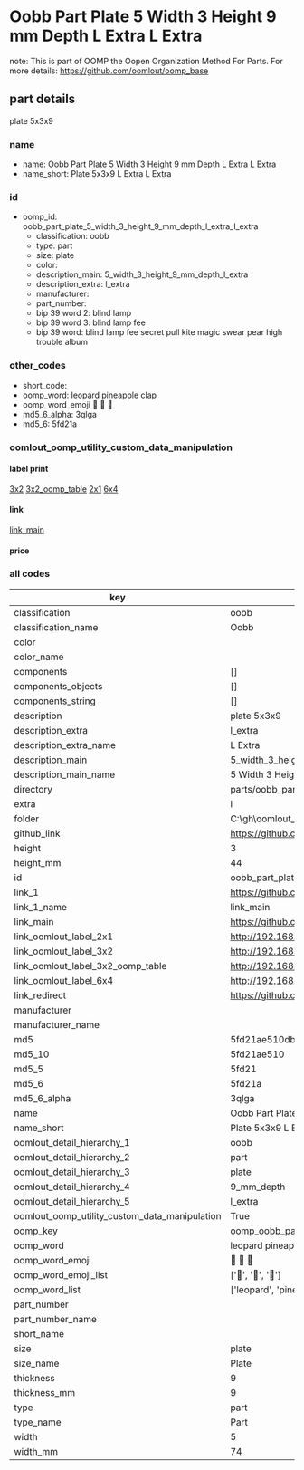 # Oobb Part Plate 5 Width 3 Height 9 mm Depth L Extra L Extra  

note: This is part of OOMP the Oopen Organization Method For Parts. For more details: https://github.com/oomlout/oomp_base

##  part details
  



plate 5x3x9



### name
* name: Oobb Part Plate 5 Width 3 Height 9 mm Depth L Extra L Extra
* name_short: Plate 5x3x9 L Extra L Extra
### id
* oomp_id: oobb_part_plate_5_width_3_height_9_mm_depth_l_extra_l_extra
  * classification: oobb
  * type: part
  * size: plate
  * color: 
  * description_main: 5_width_3_height_9_mm_depth_l_extra
  * description_extra: l_extra
  * manufacturer: 
  * part_number: 
  * bip 39 word 2: blind lamp
  * bip 39 word 3: blind lamp fee
  * bip 39 word: blind lamp fee secret pull kite magic swear pear high trouble album

### other_codes
* short_code: 
* oomp_word: leopard pineapple clap
* oomp_word_emoji :leopard: :pineapple: :clap:
* md5_6_alpha: 3qlga
* md5_6: 5fd21a






### oomlout_oomp_utility_custom_data_manipulation
#### label print
[3x2](http://192.168.1.245:1112/?label=oomp%203qlga)
[3x2_oomp_table](http://192.168.1.108:1112/?label=oomp%203qlga)
[2x1](http://192.168.1.242:1112/?label=oomp%203qlga)
[6x4](http://192.168.1.55:1112/?label=oomp%203qlga)    

#### link

[link_main](https://github.com/oomlout/oomlout_oobb_version_4_generated_parts/tree/main/navigation_oomp/oobb/part/plate/5_width_3_height_9_mm_depth_l_extra/l_extra/part)                              

#### price







### all codes 
| key | value |  
| --- | --- |  
| classification | oobb |  
| classification_name | Oobb |  
| color |  |  
| color_name |  |  
| components | [] |  
| components_objects | [] |  
| components_string | [] |  
| description | plate 5x3x9 |  
| description_extra | l_extra |  
| description_extra_name | L Extra |  
| description_main | 5_width_3_height_9_mm_depth_l_extra |  
| description_main_name | 5 Width 3 Height 9 mm Depth L Extra |  
| directory | parts/oobb_part_plate_5_width_3_height_9_mm_depth_l_extra_l_extra |  
| extra | l |  
| folder | C:\gh\oomlout_oobb_version_4_generated_parts\parts\oobb_part_plate_5_width_3_height_9_mm_depth_l_extra_l_extra |  
| github_link | https://github.com/oomlout/oomlout_oomp_part_src/tree/main/parts/oobb_part_plate_5_width_3_height_9_mm_depth_l_extra_l_extra |  
| height | 3 |  
| height_mm | 44 |  
| id | oobb_part_plate_5_width_3_height_9_mm_depth_l_extra_l_extra |  
| link_1 | https://github.com/oomlout/oomlout_oobb_version_4_generated_parts/tree/main/navigation_oomp/oobb/part/plate/5_width_3_height_9_mm_depth_l_extra/l_extra/part |  
| link_1_name | link_main |  
| link_main | https://github.com/oomlout/oomlout_oobb_version_4_generated_parts/tree/main/navigation_oomp/oobb/part/plate/5_width_3_height_9_mm_depth_l_extra/l_extra/part |  
| link_oomlout_label_2x1 | http://192.168.1.242:1112/?label=oomp%203qlga |  
| link_oomlout_label_3x2 | http://192.168.1.245:1112/?label=oomp%203qlga |  
| link_oomlout_label_3x2_oomp_table | http://192.168.1.108:1112/?label=oomp%203qlga |  
| link_oomlout_label_6x4 | http://192.168.1.55:1112/?label=oomp%203qlga |  
| link_redirect | https://github.com/oomlout/oomlout_oobb_version_4_generated_parts/tree/main/parts/_plate_05_03_09_ex_l |  
| manufacturer |  |  
| manufacturer_name |  |  
| md5 | 5fd21ae510db90b9ecd6ac28a91f30be |  
| md5_10 | 5fd21ae510 |  
| md5_5 | 5fd21 |  
| md5_6 | 5fd21a |  
| md5_6_alpha | 3qlga |  
| name | Oobb Part Plate 5 Width 3 Height 9 mm Depth L Extra L Extra |  
| name_short | Plate 5x3x9 L Extra L Extra |  
| oomlout_detail_hierarchy_1 | oobb |  
| oomlout_detail_hierarchy_2 | part |  
| oomlout_detail_hierarchy_3 | plate |  
| oomlout_detail_hierarchy_4 | 9_mm_depth |  
| oomlout_detail_hierarchy_5 | l_extra |  
| oomlout_oomp_utility_custom_data_manipulation | True |  
| oomp_key | oomp_oobb_part_plate_5_width_3_height_9_mm_depth_l_extra_l_extra |  
| oomp_word | leopard pineapple clap |  
| oomp_word_emoji | :leopard: :pineapple: :clap: |  
| oomp_word_emoji_list | [':leopard:', ':pineapple:', ':clap:'] |  
| oomp_word_list | ['leopard', 'pineapple', 'clap'] |  
| part_number |  |  
| part_number_name |  |  
| short_name |  |  
| size | plate |  
| size_name | Plate |  
| thickness | 9 |  
| thickness_mm | 9 |  
| type | part |  
| type_name | Part |  
| width | 5 |  
| width_mm | 74 |  

